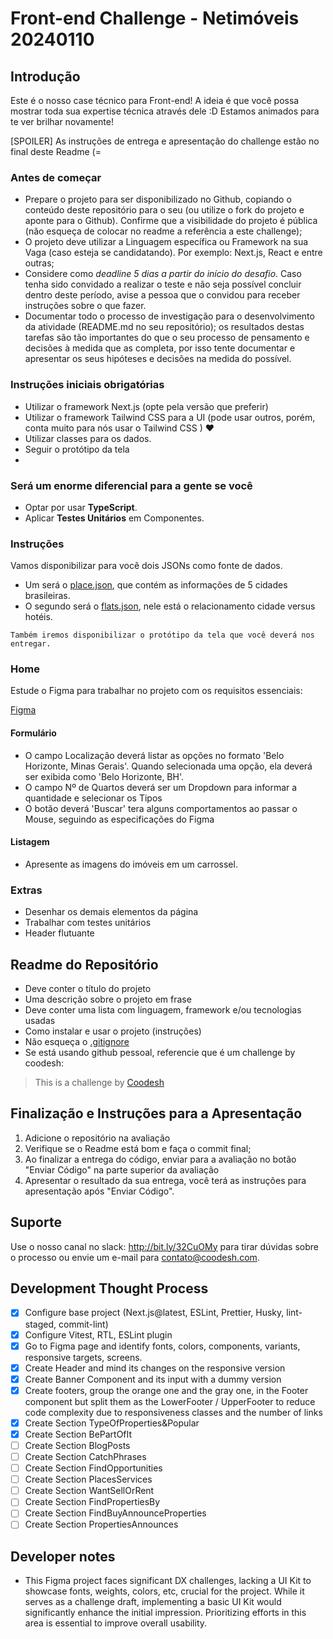 # Front-end Challenge - Netimóveis 20240110

## Introdução

Este é o nosso case técnico para Front-end! A ideia é que você possa mostrar toda sua expertise técnica através dele :D
Estamos animados para te ver brilhar novamente!

[SPOILER] As instruções de entrega e apresentação do challenge estão no final deste Readme (=

### Antes de começar

- Prepare o projeto para ser disponibilizado no Github, copiando o conteúdo deste repositório para o seu (ou utilize o fork do projeto e aponte para o Github). Confirme que a visibilidade do projeto é pública (não esqueça de colocar no readme a referência a este challenge);
- O projeto deve utilizar a Linguagem específica ou Framework na sua Vaga (caso esteja se candidatando). Por exemplo: Next.js, React e entre outras;
- Considere como _deadline 5 dias a partir do início do desafio_. Caso tenha sido convidado a realizar o teste e não seja possível concluir dentro deste período, avise a pessoa que o convidou para receber instruções sobre o que fazer.
- Documentar todo o processo de investigação para o desenvolvimento da atividade (README.md no seu repositório); os resultados destas tarefas são tão importantes do que o seu processo de pensamento e decisões à medida que as completa, por isso tente documentar e apresentar os seus hipóteses e decisões na medida do possível.

### Instruções iniciais obrigatórias

- Utilizar o framework Next.js (opte pela versão que preferir)
- Utilizar o framework Tailwind CSS para a UI (pode usar outros, porém, conta muito para nós usar o Tailwind CSS ) ♥
- Utilizar classes para os dados.
- Seguir o protótipo da tela
-

### Será um enorme **diferencial** para a gente se você

- Optar por usar **TypeScript**.
- Aplicar **Testes Unitários** em Componentes.

### Instruções

Vamos disponibilizar para você dois JSONs como fonte de dados.

- Um será o [place.json](./assets/place.json), que contém as informações de 5 cidades brasileiras.
- O segundo será o [flats.json](./assets/flats.json), nele está o relacionamento cidade versus hotéis.

`Também iremos disponibilizar o protótipo da tela que você deverá nos entregar.`

### Home

Estude o Figma para trabalhar no projeto com os requisitos essenciais:

[Figma](https://www.figma.com/file/Bbwa2wakxxcUMZB4Y4nXke/Teste-Coodesh?type=design&t=gJx1Cj6soxAtWvks-6)

#### Formulário

- O campo Localização deverá listar as opções no formato 'Belo Horizonte, Minas Gerais'. Quando selecionada uma opção, ela deverá ser exibida como 'Belo Horizonte, BH'.
- O campo Nº de Quartos deverá ser um Dropdown para informar a quantidade e selecionar os Tipos
- O botão deverá 'Buscar' tera alguns comportamentos ao passar o Mouse, seguindo as especificações do Figma

#### Listagem

- Apresente as imagens do imóveis em um carrossel.

### Extras

- Desenhar os demais elementos da página
- Trabalhar com testes unitários
- Header flutuante

## Readme do Repositório

- Deve conter o título do projeto
- Uma descrição sobre o projeto em frase
- Deve conter uma lista com linguagem, framework e/ou tecnologias usadas
- Como instalar e usar o projeto (instruções)
- Não esqueça o [.gitignore](https://www.toptal.com/developers/gitignore)
- Se está usando github pessoal, referencie que é um challenge by coodesh:

> This is a challenge by [Coodesh](https://coodesh.com/)

## Finalização e Instruções para a Apresentação

1. Adicione o repositório na avaliação
2. Verifique se o Readme está bom e faça o commit final;
3. Ao finalizar a entrega do código, enviar para a avaliação no botão "Enviar Código" na parte superior da avaliação
4. Apresentar o resultado da sua entrega, você terá as instruções para apresentação após "Enviar Código".

## Suporte

Use o nosso canal no slack: http://bit.ly/32CuOMy para tirar dúvidas sobre o processo ou envie um e-mail para contato@coodesh.com.

## Development Thought Process

- [x] Configure base project (Next.js@latest, ESLint, Prettier, Husky, lint-staged, commit-lint)
- [x] Configure Vitest, RTL, ESLint plugin
- [x] Go to Figma page and identify fonts, colors, components, variants, responsive targets, screens.
- [x] Create Header and mind its changes on the responsive version
- [x] Create Banner Component and its input with a dummy version
- [x] Create footers, group the orange one and the gray one, in the Footer component but split them as the LowerFooter / UpperFooter to reduce code complexity due to responsiveness classes and the number of links
- [x] Create Section TypeOfProperties&Popular
- [x] Create Section BePartOfIt
- [ ] Create Section BlogPosts
- [ ] Create Section CatchPhrases
- [ ] Create Section FindOpportunities
- [ ] Create Section PlacesServices
- [ ] Create Section WantSellOrRent
- [ ] Create Section FindPropertiesBy
- [ ] Create Section FindBuyAnnounceProperties
- [ ] Create Section PropertiesAnnounces

## Developer notes

- This Figma project faces significant DX challenges, lacking a UI Kit to showcase fonts, weights, colors, etc, crucial for the project. While it serves as a challenge draft, implementing a basic UI Kit would significantly enhance the initial impression. Prioritizing efforts in this area is essential to improve overall usability.
